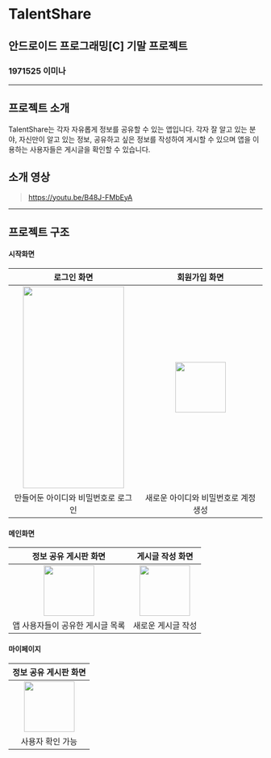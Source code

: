 # TalentShare
## 안드로이드 프로그래밍[C] 기말 프로젝트
### 1971525 이미나

---
## 프로젝트 소개
TalentShare는 각자 자유롭게 정보를 공유할 수 있는 앱입니다.
각자 잘 알고 있는 분야, 자신만이 알고 있는 정보, 공유하고 싶은 정보를 작성하여 게시할 수 있으며
앱을 이용하는 사용자들은 게시글을 확인할 수 있습니다.

## 소개 영상
> https://youtu.be/B48J-FMbEyA

---
## 프로젝트 구조

#### 시작화면

|  로그인 화면   |  회원가입 화면 |
| :------------: | :------------: |
|<img src="https://github.com/minalee0628/Capston2024_1/assets/58770233/db24e2fc-0b91-429b-b808-e679ac11b0e2" width="200" height="400"/>|<img src="https://github.com/minalee0628/Capston2024_1/assets/58770233/55510dbf-8c82-4356-bcfc-288a3442d1a4" width="100" height="100"/>|
| 만들어둔 아이디와 비밀번호로 로그인| 새로운 아이디와 비밀번호로 계정 생성 |

#### 메인화면
| 정보 공유 게시판 화면 | 게시글 작성 화면 |
| :------------: | :------------: |
|<img src="https://github.com/minalee0628/Capston2024_1/assets/58770233/55510dbf-8c82-4356-bcfc-288a3442d1a4" width="100" height="100"/>|<img src="https://github.com/minalee0628/Capston2024_1/assets/58770233/55510dbf-8c82-4356-bcfc-288a3442d1a4" width="100" height="100"/>|
| 앱 사용자들이 공유한 게시글 목록 | 새로운 게시글 작성 |

#### 마이페이지
| 정보 공유 게시판 화면 |
| :------------: |
|<img src="https://github.com/minalee0628/Capston2024_1/assets/58770233/55510dbf-8c82-4356-bcfc-288a3442d1a4" width="100" height="100"/>|
| 사용자 확인 가능 |
